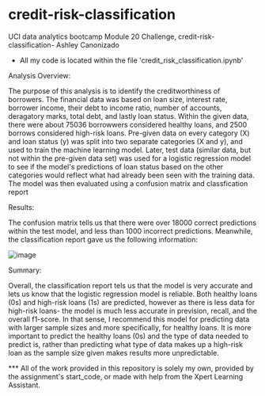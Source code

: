 # credit-risk-classification
UCI data analytics bootcamp Module 20 Challenge, credit-risk-classification- Ashley Canonizado

- All my code is located within the file 'credit_risk_classification.ipynb'

Analysis Overview:

The purpose of this analysis is to identify the creditworthiness of borrowers. 
The financial data was based on loan size, interest rate, borrower income, their debt to income ratio, number of accounts, deragatory marks, total debt, and lastly loan status. Within the given data, there were about 75036 borrowwers considered healthy loans, and 2500 borrows considered high-risk loans. Pre-given data on every category (X) and loan status (y) was split into two separate categories (X and y), and used to train the machine learning model. Later, test data (similar data, but not within the pre-given data set) was used for a logistic regression model to see if the model's predictions of loan status based on the other categories would reflect what had already been seen with the training data. The model was then evaluated using a confusion matrix and classfication report

Results:

The confusion matrix tells us that there were over 18000 correct predictions within the test model, and less than 1000 incorrect predictions. 
Meanwhile, the classification report gave us the following information:

![image](https://github.com/user-attachments/assets/3b9a04a4-dab3-4aa3-9cf4-669c80d0e503)


Summary:

Overall, the classification report tels us that the model is very accurate and lets us know that the logistic regression model is reliable. Both healthy loans (0s) and high-risk loans (1s) are predicted, however as there is less data for high-risk loans- the model is much less accurate in prevision, recall, and the overall f1-score. In that sense, I recommend this model for predicting data with larger sample sizes and more specifically, for healthy loans. It is more important to predict the healthy loans (0s) and the type of data needed to predict is, rather than predicting what type of data makes up a high-risk loan as the sample size given makes results more unpredictable. 

*** All of the work provided in this repository is solely my own, provided by the assignment's start_code, or made with help from the Xpert Learning Assistant. 

